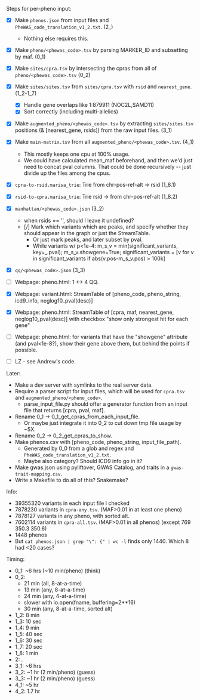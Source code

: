 Steps for per-pheno input:
- [x] Make `phenos.json` from input files and `PheWAS_code_translation_v1_2.txt`. (2_)
    - Nothing else requires this.
- [x] Make `pheno/<phewas_code>.tsv` by parsing MARKER_ID and subsetting by maf. (0_1)
- [x] Make `sites/cpra.tsv` by intersecting the cpras from all of `pheno/<phewas_code>.tsv` (0_2)
- [x] Make `sites/sites.tsv` from `sites/cpra.tsv` with `rsid` and `nearest_gene`. (1_2-1_7)
    - [x] Handle gene overlaps like 1:879911 (NOC2L,SAMD11)
    - [x] Sort correctly (including multi-allelics)
- [x] Make `augmented_pheno/<phewas_code>.tsv` by extracting `sites/sites.tsv` positions (& [nearest_gene, rsids]) from the raw input files. (3_1)
- [x] Make `main-matrix.tsv` from all `augmented_pheno/<phewas_code>.tsv`. (4_1)
    - This mostly keeps one cpu at 100% usage.
    - We could have calculated mean_maf beforehand, and then we'd just need to concat pval columns.  That could be done recursively -- just divide up the files among the cpus.

- [x] `cpra-to-rsid.marisa_trie`: Trie from chr-pos-ref-alt -> rsid (1_8.1)
- [x] `rsid-to-cpra.marisa_trie`: Trie rsid -> from chr-pos-ref-alt (1_8.2)
- [x] `manhattan/<phewas_code>.json` (3_2)
    - when rsids == '', should I leave it undefined?
    - [/] Mark which variants which are peaks, and specify whether they should appear in the graph or just the StreamTable.
        - Or just mark peaks, and later subset by pval.
        - While variants w/ p<1e-4: m_s_v = min(significant_variants, key=_.pval); m_s_v.showgene=True; significant_variants = [v for v in significant_variants if abs(v.pos-m_s_v.pos) > 100k]
- [x] `qq/<phewas_code>.json` (3_3)

- [ ] Webpage: pheno.html: 1 <-> 4 QQ.
- [x] Webpage: variant.html: StreamTable of [pheno_code, pheno_string, icd9_info, neglog10_pval(desc)]
- [x] Webpage: pheno.html: StreamTable of [cpra, maf, nearest_gene, neglog10_pval(desc)] with checkbox "show only strongest hit for each gene"
- [ ] Webpage: pheno.html: for variants that have the "showgene" attribute (and pval<1e-8?), show their gene above them, but behind the points if possible.
- [ ] LZ - see Andrew's code.


Later:
- Make a dev server with symlinks to the real server data.
- Require a parser script for input files, which will be used for `cpra.tsv` and `augmented_pheno/<pheno_code>`.
    - parse_input_file.py should offer a generator function from an input file that returns [cpra, pval, maf].
- Rename 0_1 -> 0_1_get_cpras_from_each_input_file.
    - Or maybe just integrate it into 0_2 to cut down tmp file usage by ~5X.
- Rename 0_2 -> 0_2_get_cpras_to_show.
- Make phenos.csv with [pheno_code, pheno_string, input_file_path].
    - Generated by 0_0 from a glob and regex and `PheWAS_code_translation_v1_2.txt`.
    - Maybe also category?  Should ICD9 info go in it?
- Make gwas.json using pyliftover, GWAS Catalog, and traits in a `gwas-trait-mapping.csv`.
- Write a Makefile to do all of this?  Snakemake?


Info:
- 39355320 variants in each input file I checked
- 7878230 variants in `cpra-any.tsv`. (MAF>0.01 in at least one pheno)
- 7878127 variants in any pheno, with sorted alt.
- 7602114 variants in `cpra-all.tsv`. (MAF>0.01 in all phenos) (except 769 350.3 350.6)
- 1448 phenos
- But `cat phenos.json | grep "\": {" | wc -l` finds only 1440.  Which 8 had <20 cases?


Timing:
- 0_1: ~6 hrs (~10 min/pheno) (think)
- 0_2:
    - 21 min (all, 8-at-a-time)
    - 13 min (any, 8-at-a-time)
    - 24 min (any, 4-at-a-time)
    - slower with io.open(fname, buffering=2**16)
    - 30 min (any, 8-at-a-time, sorted alt)
- 1_2: 8 min
- 1_3: 10 sec
- 1_4: 9 min
- 1_5: 40 sec
- 1_6: 30 sec
- 1_7: 20 sec
- 1_8: 1 min
- 2: .
- 3_1: ~6 hrs
- 3_2: ~1 hr (2 min/pheno) (guess)
- 3_3: ~1 hr (2 min/pheno) (guess)
- 4_1: ~5 hr
- 4_2: 1.7 hr
